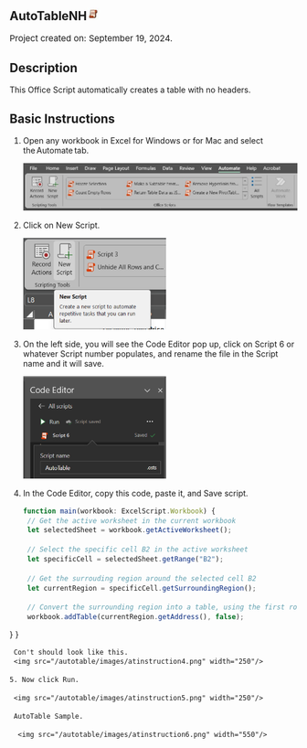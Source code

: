 ## AutoTableNH<img src="images/oslogo.jpg" width="23"/>
<p style="font-size:15px;">Project created on: September 19, 2024.</p>

## Description
This Office Script automatically creates a table with no headers. 

## Basic Instructions
1. Open any workbook in Excel for Windows or for Mac and select the Automate tab.

	<img src="/autotable/images/atinstruction1.png" width="550"/>
3. Click on New Script.

   	<img src="/autotable/images/atinstruction2.png" width="250"/>
5. On the left side, you will see the Code Editor pop up, click on Script 6 or whatever Script number populates, and rename the file in the Script name and it will save.
   
  	 <img src="/autotable/images/atinstruction3.png" width="250"/>
   
7. In the Code Editor, copy this code, paste it, and Save script.
   ```TypeScript
   function main(workbook: ExcelScript.Workbook) {
	// Get the active worksheet in the current workbook
	let selectedSheet = workbook.getActiveWorksheet();

	// Select the specific cell B2 in the active worksheet
	let specificCell = selectedSheet.getRange("B2");

	// Get the surrouding region around the selected cell B2
	let currentRegion = specificCell.getSurroundingRegion();

	// Convert the surrounding region into a table, using the first row as headers
	workbook.addTable(currentRegion.getAddress(), false);
}
   }
   ```
	Con't should look like this.    
   	<img src="/autotable/images/atinstruction4.png" width="250"/>

5. Now click Run.
   
   	<img src="/autotable/images/atinstruction5.png" width="250"/>

	AutoTable Sample. 

  	 <img src="/autotable/images/atinstruction6.png" width="550"/>
